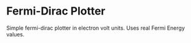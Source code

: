 # Fermi-Dirac Plotter

Simple fermi-dirac plotter in electron volt units. 
Uses real Fermi Energy values.
